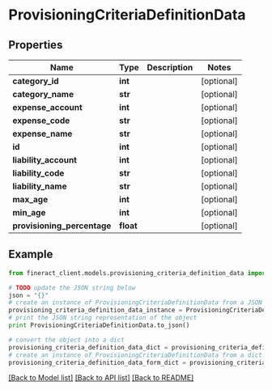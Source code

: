 # ProvisioningCriteriaDefinitionData


## Properties

Name | Type | Description | Notes
------------ | ------------- | ------------- | -------------
**category_id** | **int** |  | [optional] 
**category_name** | **str** |  | [optional] 
**expense_account** | **int** |  | [optional] 
**expense_code** | **str** |  | [optional] 
**expense_name** | **str** |  | [optional] 
**id** | **int** |  | [optional] 
**liability_account** | **int** |  | [optional] 
**liability_code** | **str** |  | [optional] 
**liability_name** | **str** |  | [optional] 
**max_age** | **int** |  | [optional] 
**min_age** | **int** |  | [optional] 
**provisioning_percentage** | **float** |  | [optional] 

## Example

```python
from fineract_client.models.provisioning_criteria_definition_data import ProvisioningCriteriaDefinitionData

# TODO update the JSON string below
json = "{}"
# create an instance of ProvisioningCriteriaDefinitionData from a JSON string
provisioning_criteria_definition_data_instance = ProvisioningCriteriaDefinitionData.from_json(json)
# print the JSON string representation of the object
print ProvisioningCriteriaDefinitionData.to_json()

# convert the object into a dict
provisioning_criteria_definition_data_dict = provisioning_criteria_definition_data_instance.to_dict()
# create an instance of ProvisioningCriteriaDefinitionData from a dict
provisioning_criteria_definition_data_form_dict = provisioning_criteria_definition_data.from_dict(provisioning_criteria_definition_data_dict)
```
[[Back to Model list]](../README.md#documentation-for-models) [[Back to API list]](../README.md#documentation-for-api-endpoints) [[Back to README]](../README.md)


